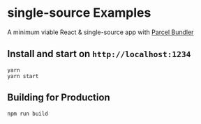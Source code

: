 # single-source Examples

A minimum viable React & single-source app with [Parcel Bundler](https://parceljs.org)

## Install and start on `http://localhost:1234`
```
yarn
yarn start
```

## Building for Production

```
npm run build
```
